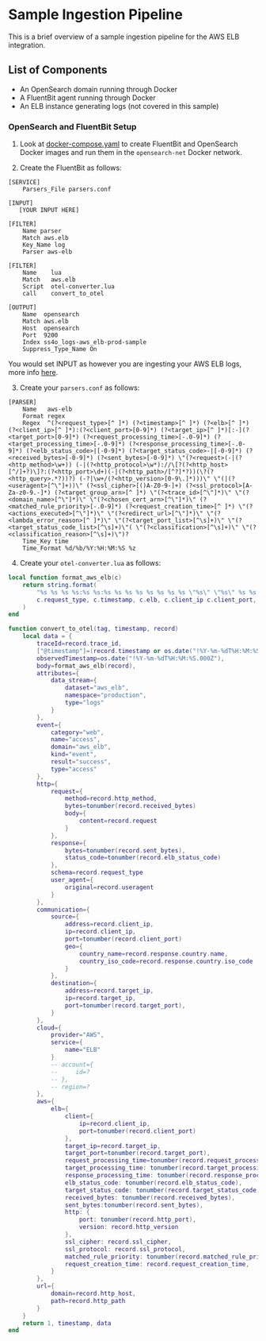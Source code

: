 # Sample Ingestion Pipeline
This is a brief overview of a sample ingestion pipeline for the AWS ELB integration. 

## List of Components
- An OpenSearch domain running through Docker
- A FluentBit agent running through Docker
- An ELB instance generating logs (not covered in this sample)

### OpenSearch and FluentBit Setup

1. Look at [docker-compose.yaml]([docker-compose.yaml](https://github.com/opensearch-project/data-prepper/blob/93d06db5cad280e2e4c53e12dfb47c7cbaa7b364/examples/log-ingestion/docker-compose.yaml)https://github.com/opensearch-project/data-prepper/blob/93d06db5cad280e2e4c53e12dfb47c7cbaa7b364/examples/log-ingestion/docker-compose.yaml) to create FluentBit and OpenSearch Docker images and run them in the `opensearch-net` Docker network.
   
2. Create the FluentBit as follows:

```
[SERVICE]
    Parsers_File parsers.conf

[INPUT]
   [YOUR INPUT HERE]

[FILTER]
    Name parser
    Match aws.elb
    Key_Name log
    Parser aws-elb

[FILTER]
    Name    lua
    Match   aws.elb
    Script  otel-converter.lua
    call    convert_to_otel

[OUTPUT]
    Name  opensearch
    Match aws.elb
    Host  opensearch
    Port  9200
    Index ss4o_logs-aws_elb-prod-sample
    Suppress_Type_Name On
```
You would set INPUT as however you are ingesting your AWS ELB logs, more info [here](https://docs.fluentbit.io/manual/pipeline/inputs).

3. Create your `parsers.conf` as follows:

```
[PARSER]
    Name   aws-elb
    Format regex
    Regex  ^(?<request_type>[^ ]*) (?<timestamp>[^ ]*) (?<elb>[^ ]*) (?<client_ip>[^ ]*):(?<client_port>[0-9]*) (?<target_ip>[^ ]*)[:-](?<target_port>[0-9]*) (?<request_processing_time>[-.0-9]*) (?<target_processing_time>[-.0-9]*) (?<response_processing_time>[-.0-9]*) (?<elb_status_code>|[-0-9]*) (?<target_status_code>-|[-0-9]*) (?<received_bytes>[-0-9]*) (?<sent_bytes>[-0-9]*) \"(?<request>(-|(?<http_method>\w+)) (-|(?<http_protocol>\w*)://\[?(?<http_host>[^/]+?)\]?:(?<http_port>\d+)(-|(?<http_path>/[^?]*?))(\?(?<http_query>.*?))?) (-?|\w+/(?<http_version>[0-9\.]*)))\" \"(|(?<useragent>[^\"]+))\" (?<ssl_cipher>[()A-Z0-9-]+) (?<ssl_protocol>[A-Za-z0-9.-]*) (?<target_group_arn>[^ ]*) \"(?<trace_id>[^\"]*)\" \"(?<domain_name>[^\"]*)\" \"(?<chosen_cert_arn>[^\"]*)\" (?<matched_rule_priority>[-.0-9]*) (?<request_creation_time>[^ ]*) \"(?<actions_executed>[^\"]*)\" \"(?<redirect_url>[^\"]*)\" \"(?<lambda_error_reason>[^ ]*)\" \"(?<target_port_list>[^\s]+)\" \"(?<target_status_code_list>[^\s]+)\"( \"(?<classification>[^\s]+)\" \"(?<classification_reason>[^\s]+)\")?
    Time_Key time
    Time_Format %d/%b/%Y:%H:%M:%S %z
```

4. Create your `otel-converter.lua` as follows:

```lua
local function format_aws_elb(c)
    return string.format(
        "%s %s %s %s:%s %s:%s %s %s %s %s %s %s %s \"%s\" \"%s\" %s %s %s \"%s\" \"%s\" \"%s\" %s %s \"%s\" \"%s\" \"%s\" \"%s\" \"%s\" \"%s\" \"%s\"",
        c.request_type, c.timestamp, c.elb, c.client_ip c.client_port, c.target_ip, c.target_port, c.request_processing_time, c.target_processing_time, c.response_processing_time, c.elb_status_code, c.target_status_code, c.received_bytes, c.sent_bytes, c.request, c.useragent, c.ssl_cipher, c.ssl_protocol, c.target_group_arn, c.trace_id, c.domain_name c.chosen_cert_arn, c.matched_rule_priority, c.request_creation_time, c.actions_executed, c.redirect_url, c.lambda_error_reason, c.target_port_list, c.target_status_code_list, c.classification, c.classification_reason
    )
end

function convert_to_otel(tag, timestamp, record)
    local data = {
        traceId=record.trace_id,
        ["@timestamp"]=(record.timestamp or os.date("!%Y-%m-%dT%H:%M:%S.000Z")),
        observedTimestamp=os.date("!%Y-%m-%dT%H:%M:%S.000Z"),
        body=format_aws_elb(record),
        attributes={
            data_stream={
                dataset="aws_elb",
                namespace="production",
                type="logs"
            }
        },
        event={
            category="web",
            name="access",
            domain="aws_elb",
            kind="event",
            result="success",
            type="access"
        },
        http={
            request={
                method=record.http_method,
                bytes=tonumber(record.received_bytes)
                body={
                    content=record.request
                }
            },
            response={
                bytes=tonumber(record.sent_bytes),
                status_code=tonumber(record.elb_status_code)
            },
            schema=record.request_type
            user_agent={
                original=record.useragent
            }
        },
        communication={
            source={
                address=record.client_ip,
                ip=record.client_ip,
                port=tonumber(record.client_port)
                geo={
                    country_name=record.response.country.name,
                    country_iso_code=record.response.country.iso_code
                }
            },
            destination={
                address=record.target_ip,
                ip=record.target_ip,
                port=tonumber(record.target_port),
            }
        },
        cloud={
            provider="AWS",
            service={
                name="ELB"
            }
            -- account={
            --     id=?
            -- },
            -- region=?
        },
        aws={
            elb={
                client={
                    ip=record.client_ip,
                    port=tonumber(record.client_port)
                },
                target_ip=record.target_ip,
                target_port=tonumber(record.target_port),
                request_processing_time=tonumber(record.request_processing_time),
                target_processing_time: tonumber(record.target_processing_time),
                response_processing_time: tonumber(record.response_processing_time),
                elb_status_code: tonumber(record.elb_status_code),
                target_status_code: tonumber(record.target_status_code),
                received_bytes: tonumber(record.received_bytes),
                sent_bytes:tonumber(record.sent_bytes),
                http: {
                    port: tonumber(record.http_port),
                    version: record.http_version
                },
                ssl_cipher: record.ssl_cipher,
                ssl_protocol: record.ssl_protocol,
                matched_rule_priority: tonumber(record.matched_rule_priority),
                request_creation_time: record.request_creation_time,
            }
        },
        url={
            domain=record.http_host,
            path=record.http_path
        }
    }
    return 1, timestamp, data
end
```
